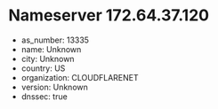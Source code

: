 # Nameserver 172.64.37.120

* as_number: 13335
* name: Unknown
* city: Unknown
* country: US
* organization: CLOUDFLARENET
* version: Unknown
* dnssec: true
